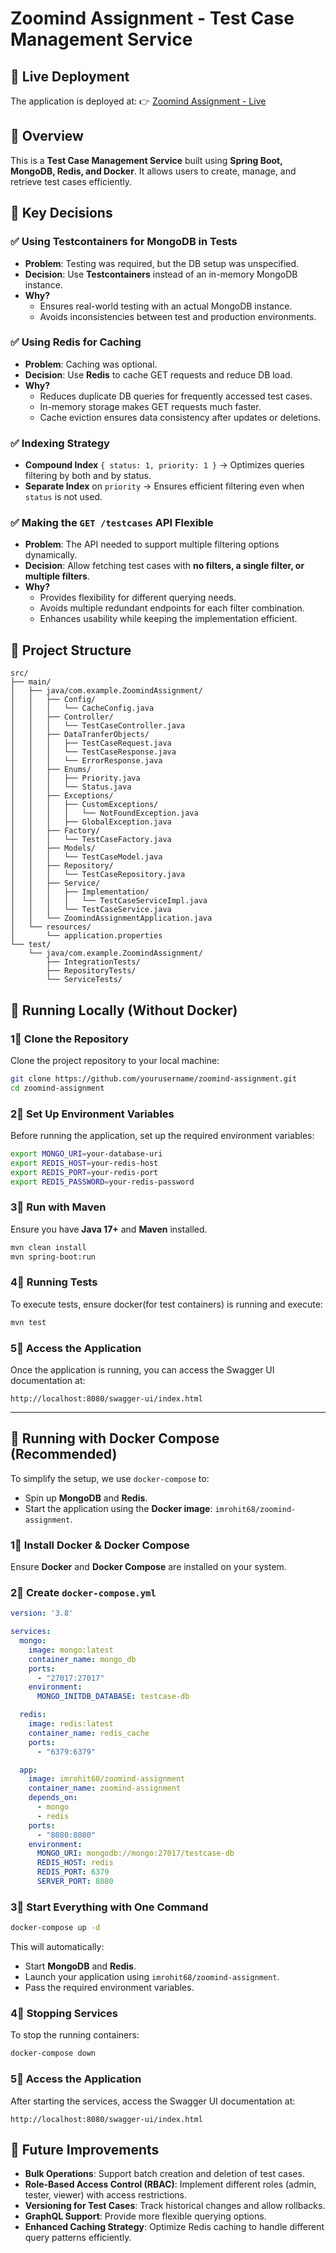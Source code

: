 # Zoomind Assignment - Test Case Management Service

## 🚀 Live Deployment
The application is deployed at:
👉 [Zoomind Assignment - Live](https://zoomind-assignment.onrender.com/swagger-ui/index.html)

## 🐜 Overview
This is a **Test Case Management Service** built using **Spring Boot, MongoDB, Redis, and Docker**. It allows users to create, manage, and retrieve test cases efficiently.

## 📌 Key Decisions

### ✅ Using Testcontainers for MongoDB in Tests
- **Problem**: Testing was required, but the DB setup was unspecified.
- **Decision**: Use **Testcontainers** instead of an in-memory MongoDB instance.
- **Why?**
  - Ensures real-world testing with an actual MongoDB instance.
  - Avoids inconsistencies between test and production environments.

### ✅ Using Redis for Caching
- **Problem**: Caching was optional.
- **Decision**: Use **Redis** to cache GET requests and reduce DB load.
- **Why?**
  - Reduces duplicate DB queries for frequently accessed test cases.
  - In-memory storage makes GET requests much faster.
  - Cache eviction ensures data consistency after updates or deletions.

### ✅ Indexing Strategy
- **Compound Index** `{ status: 1, priority: 1 }` → Optimizes queries filtering by both and by status.
- **Separate Index** on `priority` → Ensures efficient filtering even when `status` is not used.

### ✅ Making the `GET /testcases` API Flexible
- **Problem**: The API needed to support multiple filtering options dynamically.
- **Decision**: Allow fetching test cases with **no filters, a single filter, or multiple filters**.
- **Why?**
  - Provides flexibility for different querying needs.
  - Avoids multiple redundant endpoints for each filter combination.
  - Enhances usability while keeping the implementation efficient.

## 📂 Project Structure

```
src/
├── main/
│   ├── java/com.example.ZoomindAssignment/
│   │   ├── Config/
│   │   │   └── CacheConfig.java
│   │   ├── Controller/
│   │   │   └── TestCaseController.java
│   │   ├── DataTranferObjects/
│   │   │   ├── TestCaseRequest.java
│   │   │   └── TestCaseResponse.java
│   │   │   └── ErrorResponse.java
│   │   ├── Enums/
│   │   │   ├── Priority.java
│   │   │   └── Status.java
│   │   ├── Exceptions/
│   │   │   ├── CustomExceptions/
│   │   │   │   └── NotFoundException.java
│   │   │   ├── GlobalException.java
│   │   ├── Factory/
│   │   │   └── TestCaseFactory.java
│   │   ├── Models/
│   │   │   └── TestCaseModel.java
│   │   ├── Repository/
│   │   │   └── TestCaseRepository.java
│   │   ├── Service/
│   │   │   ├── Implementation/
│   │   │   │   └── TestCaseServiceImpl.java
│   │   │   └── TestCaseService.java
│   │   └── ZoomindAssignmentApplication.java
│   └── resources/
│       └── application.properties
└── test/
    └── java/com.example.ZoomindAssignment/
        ├── IntegrationTests/
        ├── RepositoryTests/
        └── ServiceTests/
```

## 🤔 Running Locally (Without Docker)

### 1⃣ Clone the Repository
Clone the project repository to your local machine:

```sh
git clone https://github.com/yourusername/zoomind-assignment.git
cd zoomind-assignment
```

### 2⃣ Set Up Environment Variables
Before running the application, set up the required environment variables:

```sh
export MONGO_URI=your-database-uri
export REDIS_HOST=your-redis-host
export REDIS_PORT=your-redis-port
export REDIS_PASSWORD=your-redis-password
```

### 3⃣ Run with Maven
Ensure you have **Java 17+** and **Maven** installed.

```sh
mvn clean install
mvn spring-boot:run
```

### 4⃣ Running Tests
To execute tests, ensure docker(for test containers) is running and execute:

```sh
mvn test
```

### 5⃣ Access the Application
Once the application is running, you can access the Swagger UI documentation at:

```
http://localhost:8080/swagger-ui/index.html
```

---

## 🐫 Running with Docker Compose (Recommended)

To simplify the setup, we use `docker-compose` to:
- Spin up **MongoDB** and **Redis**.
- Start the application using the **Docker image**: `imrohit68/zoomind-assignment`.

### 1⃣ Install Docker & Docker Compose
Ensure **Docker** and **Docker Compose** are installed on your system.

### 2⃣ Create `docker-compose.yml`

```yaml
version: '3.8'

services:
  mongo:
    image: mongo:latest
    container_name: mongo_db
    ports:
      - "27017:27017"
    environment:
      MONGO_INITDB_DATABASE: testcase-db

  redis:
    image: redis:latest
    container_name: redis_cache
    ports:
      - "6379:6379"

  app:
    image: imrohit68/zoomind-assignment
    container_name: zoomind-assignment
    depends_on:
      - mongo
      - redis
    ports:
      - "8080:8080"
    environment:
      MONGO_URI: mongodb://mongo:27017/testcase-db
      REDIS_HOST: redis
      REDIS_PORT: 6379
      SERVER_PORT: 8080
```

### 3⃣ Start Everything with One Command

```sh
docker-compose up -d
```

This will automatically:
- Start **MongoDB** and **Redis**.
- Launch your application using `imrohit68/zoomind-assignment`.
- Pass the required environment variables.

### 4⃣ Stopping Services
To stop the running containers:

```sh
docker-compose down
```

### 5⃣ Access the Application
After starting the services, access the Swagger UI documentation at:

```
http://localhost:8080/swagger-ui/index.html
```



## 🚀 Future Improvements

- **Bulk Operations**: Support batch creation and deletion of test cases.
- **Role-Based Access Control (RBAC)**: Implement different roles (admin, tester, viewer) with access restrictions.
- **Versioning for Test Cases**: Track historical changes and allow rollbacks.
- **GraphQL Support**: Provide more flexible querying options.
- **Enhanced Caching Strategy**: Optimize Redis caching to handle different query patterns efficiently.
